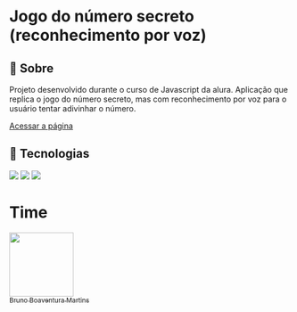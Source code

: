 <h1>Jogo do número secreto (reconhecimento por voz)</h1>

<h2>🔖 Sobre</h2>
<p>Projeto desenvolvido durante o curso de Javascript da alura. Aplicação que replica o jogo do número secreto, mas com reconhecimento por voz para o usuário tentar adivinhar o número.</p>

[Acessar a página]( https://brunomartins.github.io/reconhecimento-por-voz/)

## 🚀 Tecnologias
<div>
  <img src="https://img.shields.io/badge/html5-%23E34F26.svg?style=for-the-badge&logo=html5&logoColor=white">
  <img src="http://img.shields.io/badge/css3-%231572B6.svg?style=for-the-badge&logo=css3&logoColor=white">
  <img src="https://img.shields.io/badge/javascript-%23323330.svg?style=for-the-badge&logo=javascript&logoColor=%23F7DF1E">
</div>

# Time
[<img loading="lazy" src="https://avatars.githubusercontent.com/u/152302844?v=4" width=115><br><sub>Bruno Boaventura Martins</sub>](https://github.com/BrunoMartins)
